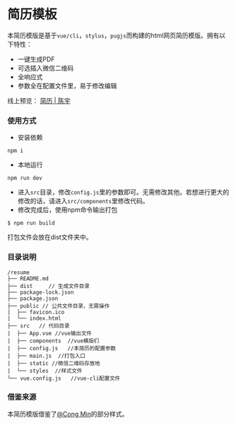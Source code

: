 # 简历模板

本简历模版是基于`vue/cli`，`stylus`，`pugjs`而构建的html网页简历模版。拥有以下特性：

- 一键生成PDF
- 可选插入微信二维码
- 全响应式
- 参数全在配置文件里，易于修改编辑

线上预览： [简历 | 陈宇](http://chenyu.mydearest.cn/)

### 使用方式

- 安装依赖

```
npm i
```

- 本地运行

```
npm run dev
```

- 进入`src`目录，修改`config.js`里的参数即可。无需修改其他。若想进行更大的修改的话，请进入`src/components`里修改代码。
- 修改完成后，使用npm命令输出打包

```
$ npm run build
```

打包文件会放在dist文件夹中。

### 目录说明

```
/resume
├── README.md
├── dist     // 生成文件目录
├── package-lock.json
├── package.json
├── public // 公共文件目录，无需操作
|  ├── favicon.ico
|  └── index.html
├── src   // 代码目录
|  ├── App.vue //vue输出文件
|  ├── components  //vue模版们
|  ├── config.js   //本简历的配置参数
|  ├── main.js  //打包入口
|  ├── static //微信二维码存放地
|  └── styles  //样式文件
└── vue.config.js   //vue-cli配置文件
```

### 借鉴来源

本简历模版借鉴了[@Cong Min](https://github.com/mcc108/resume)的部分样式。
